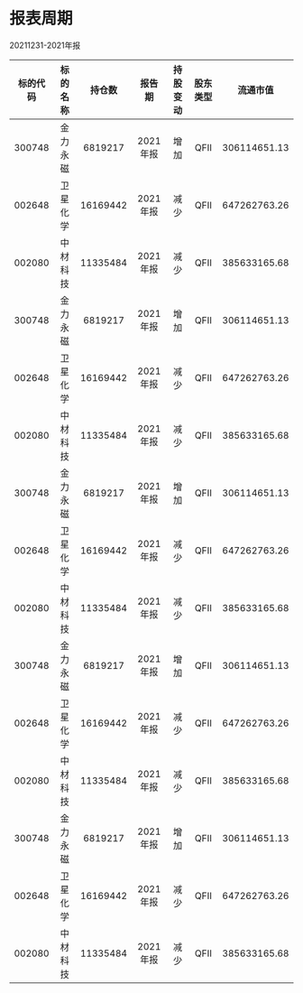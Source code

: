 # 报表周期 

20211231-2021年报

| 标的代码 | 标的名称 | 持仓数 | 报告期 | 持股变动 | 股东类型 | 流通市值 |
|:--:|:--:|:--:|:--:|:--:|:--:|:--:|
|300748|金力永磁|6819217|2021年报|增加|QFII|306114651.13|
|002648|卫星化学|16169442|2021年报|减少|QFII|647262763.26|
|002080|中材科技|11335484|2021年报|减少|QFII|385633165.68|
|300748|金力永磁|6819217|2021年报|增加|QFII|306114651.13|
|002648|卫星化学|16169442|2021年报|减少|QFII|647262763.26|
|002080|中材科技|11335484|2021年报|减少|QFII|385633165.68|
|300748|金力永磁|6819217|2021年报|增加|QFII|306114651.13|
|002648|卫星化学|16169442|2021年报|减少|QFII|647262763.26|
|002080|中材科技|11335484|2021年报|减少|QFII|385633165.68|
|300748|金力永磁|6819217|2021年报|增加|QFII|306114651.13|
|002648|卫星化学|16169442|2021年报|减少|QFII|647262763.26|
|002080|中材科技|11335484|2021年报|减少|QFII|385633165.68|
|300748|金力永磁|6819217|2021年报|增加|QFII|306114651.13|
|002648|卫星化学|16169442|2021年报|减少|QFII|647262763.26|
|002080|中材科技|11335484|2021年报|减少|QFII|385633165.68|